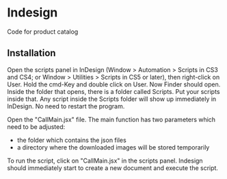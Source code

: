 # Indesign

Code for product catalog

## Installation

Open the scripts panel in InDesign (Window > Automation > Scripts in CS3 and CS4; or Window > Utilities > Scripts in CS5 or later), then right-click on User. Hold the cmd-Key and double click on User. Now Finder should open. Inside the folder that opens, there is a folder called Scripts. Put your scripts inside that.
Any script inside the Scripts folder will show up immediately in InDesign. No need to restart the program.

Open the "CallMain.jsx" file. The main function has two parameters which need to be adjusted:
- the folder which contains the json files
- a directory where the downloaded images will be stored temporarily

To run the script, click on "CallMain.jsx" in the scripts panel. Indesign should immediately start to create a new document and execute the script.
